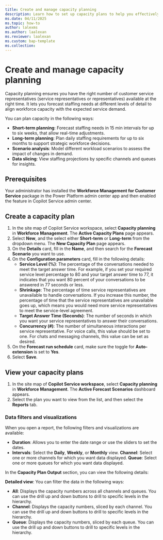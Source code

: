 ```yaml
---
title: Create and manage capacity planning
description: Learn how to set up capacity plans to help you effectively manage your workforce.
ms.date: 04/11/2025
ms.topic: how-to
author: lalexms
ms.author: laalexan
ms.reviewer: laalexan
ms.custom: bap-template
ms.collection:
---
```


# Create and manage capacity planning

Capacity planning ensures you have the right number of customer service representatives (service representatives or representatives) available at the right time. It lets you forecast staffing needs at different levels of detail to align workforce capacity with the expected service demand.

You can plan capacity in the following ways:

- **Short-term planning**: Forecast staffing needs in 15 min intervals for up to six weeks, that allow real-time adjustments.
- **Long-term planning**: Plan daily staffing requirements for up to six months to support strategic workforce decisions.
- **Scenario analysis**: Model different workload scenarios to assess the impact of changes in demand.
- **Data slicing**: View staffing projections by specific channels and queues for insights.

## Prerequisites

Your administrator has installed the **Workforce Management for Customer Service** package in the Power Platform admin center app and then enabled the feature in Copilot Service admin center.

## Create a capacity plan

1. In the site map of Copilot Service workspace, select **Capacity planning** in **Workforce Management**. The **Active Capacity Plans** page appears.
1. Select **New**, and the select either **Short-term** or **Long-term** from the dropdown menu. The **New Capacity Plan** page appears.
1. On the **Details** card, fill in the **Name**, and then search for the **Forecast Scenario** you want to use.
1. On the **Configuration parameters** card, fill in the following details:
     - **Service Level (%)**: The percentage of the conversations needed to meet the target answer time. For example, if you set your required service level percentage to 80 and your target answer time to 77, it indicates that you want 80 percent of your conversations to be answered in 77 seconds or less.
     - **Shrinkage**: The percentage of time service representatives are unavailable to handle conversations. If you increase this number, the percentage of time that the service representatives are unavailable goes up, which means you would need more service representatives to meet the service-level agreement.
     - **Target Answer Time (Seconds)**: The number of seconds in which you want your service representatives to answer their conversations.
     - **Concurrency (#)**: The number of simultaneous interactions per service representative. For voice calls, this value should be set to one. For chats and messaging channels, this value can be set as desired.
1. On the **Forecast run schedule** card, make sure the toggle for **Auto-extension** is set to **Yes**.
1. Select **Save**.

## View your capacity plans

1. In the site map of **Copilot Service workspace**, select **Capacity planning** in **Workforce Management**. The **Active Forecast Scenarios** dashboard appears.
1. Select the plan you want to view from the list, and then select the **Reports** tab.

### Data filters and visualizations

When you open a report, the following filters and visualizations are available:

- **Duration**: Allows you to enter the date range or use the sliders to set the dates.
- **Intervals**: Select the **Daily**, **Weekly**, or **Monthly** view.
**Channel**: Select one or more channels for which you want data displayed.
**Queue**: Select one or more queues for which you want data displayed.

In the **Capacity Plan Output** section, you can view the following details: 

**Detailed view**: You can filter the data in the following ways:
   - **All**: Displays the capacity numbers across all channels and queues. You can use the drill up and down buttons to drill to specific levels in the hierarchy.
   - **Channel**: Displays the capacity numbers, sliced by each channel. You can use the drill up and down buttons to drill to specific levels in the hierarchy.
   - **Queue**: Displays the capacity numbers, sliced by each queue. You can use the drill up and down buttons to drill to specific levels in the hierarchy.

